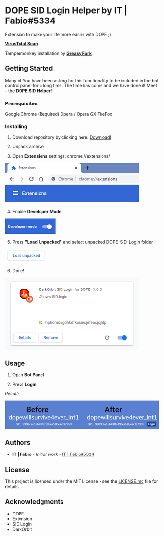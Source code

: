 # DOPE SID Login Helper by IT | Fabio#5334

Extension to make your life more easier with DOPE ;)

**[VirusTotal Scan](https://www.virustotal.com/gui/file/92a7e0c0ae44218aedeba10bd26296ee0f2e5d05c5b5cbec721bd81dd88baead/detection)**

Tampermonkey installation by **[Greasy Fork](https://greasyfork.org/it/scripts/395707-dope-helper-dosid)**

## Getting Started

Many of You have been asking for this functionality to be included in the bot control panel for a long time. 
The time has come and we have done it! 
Meet - the **DOPE SID Helper**!

### Prerequisites

Google Chrome (Required)
Opera / Opera GX
FireFox

### Installing

1) Download repository by clicking here: [Download!](https://github.com/Gagong/DOPE-SID-Login/archive/master.zip)

2) Unpack archive

3) Open **Extensions** settings: chrome://extensions/

![Extensions](https://github.com/Gagong/DOPE-SID-Login/raw/master/Docs/Extensions.PNG)

4) Enable **Developer Mode**

![DeveloperMode](https://github.com/Gagong/DOPE-SID-Login/raw/master/Docs/DeveloperMode.PNG)

5) Press **"Load Unpacked"** and select unpacked DOPE-SID-Login folder

![LoadUnpacked](https://github.com/Gagong/DOPE-SID-Login/raw/master/Docs/LoadUnpacked.PNG)

6) Done!

![Done](https://github.com/Gagong/DOPE-SID-Login/raw/master/Docs/Done.PNG)

## Usage

1) Open **Bot Panel**

2) Press **Login**

*Result:*

![Login](https://github.com/Gagong/DOPE-SID-Login/raw/master/Docs/SID.PNG)

## Authors

* **IT | Fabio** - *Initial work* - [IT | Fabio#5334](https://github.com/fabio1999ita)

## License

This project is licensed under the MIT License - see the [LICENSE.md](LICENSE.md) file for details

## Acknowledgments

* DOPE
* Extension
* SID Login
* DarkOrbit
